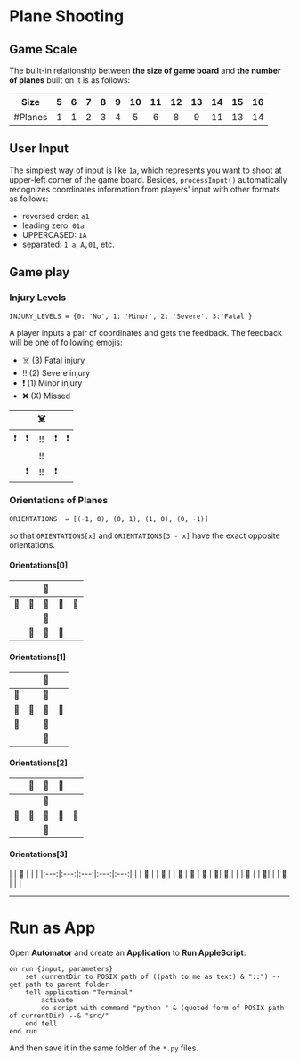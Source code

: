 # Plane Shooting
## Game Scale
The built-in relationship between **the size of game board** and **the number of planes** built on it is as follows:

| Size | 5 | 6 | 7 | 8 | 9 | 10 | 11 | 12 | 13 | 14 | 15 | 16 |
|:---:|:---:|:---:|:---:|:---:|:---:|:---:|:---:|:---:|:---:|:---:|:---:|:---:|
| #Planes | 1 | 1 | 2 | 3 | 4 | 5 | 6 | 8 | 9 | 11 | 13 | 14 |

## User Input 
The simplest way of input is like `1a`, which represents you want to shoot at upper-left corner of the game board. Besides, `processInput()` automatically recognizes coordinates information from players' input with other formats as follows:

- reversed order: `a1`
- leading zero: `01a`
- UPPERCASED: `1A`
- separated: `1 a`, `A,01`, etc.

## Game play
### Injury Levels

	INJURY_LEVELS = {0: 'No', 1: 'Minor', 2: 'Severe', 3:'Fatal'}
	
A player inputs a pair of coordinates and gets the feedback. The feedback will be one of following emojis:

- ☠️ (3) Fatal injury
- ‼️ (2) Severe injury
- ❗️ (1) Minor injury 
- ❌ (X) Missed

|  |  | ☠️ |  |  | 
|:---:|:---:|:---:|:---:|:---:|
| ❗️ | ❗️ | ‼️ | ❗️ | ❗️ | 
|  |  | ‼️ |  |  | 
|  | ❗️ | ‼️ | ❗️ |  | 

### Orientations of Planes

	ORIENTATIONS  = [(-1, 0), (0, 1), (1, 0), (0, -1)]
	
so that `ORIENTATIONS[x]` and `ORIENTATIONS[3 - x]` have the exact opposite orientations.

#### Orientations[0]
|  |  | 🎯 |  |  | 
|:---:|:---:|:---:|:---:|:---:|
| 🎯 | 🎯 | 🎯 | 🎯 | 🎯 | 
|  |  | 🎯 |  |  | 
|  | 🎯 | 🎯 | 🎯 |  | 

#### Orientations[1]
|  |  | 🎯 |  |  
|:---:|:---:|:---:|:---:|
| 🎯 |  | 🎯 |  | 
| 🎯 | 🎯 | 🎯 | 🎯 |
| 🎯 |  | 🎯 |  |
|  |  | 🎯 |  |

#### Orientations[2]
|  | 🎯 | 🎯 | 🎯 |  | 
|:---:|:---:|:---:|:---:|:---:|
|  |  | 🎯 |  |  | 
| 🎯 | 🎯 | 🎯 | 🎯 | 🎯 | 
|  |  | 🎯 |  |  | 

#### Orientations[3]
|  | 🎯 |  |  |
|:---:|:---:|:---:|:---:|:---:|
|  | 🎯 |  | 🎯 |
| 🎯 | 🎯 | 🎯 | 🎯| 🎯 |
|  | 🎯 |  | 🎯|
|  | 🎯 |  | |


---
# Run as App
Open **Automator** and create an **Application** to **Run AppleScript**:

	on run {input, parameters}
		set currentDir to POSIX path of ((path to me as text) & "::") --get path to parent folder
		tell application "Terminal"
			activate
			do script with command "python " & (quoted form of POSIX path of currentDir) --& "src/"
		end tell
	end run

And then save it in the same folder of the `*.py` files.
